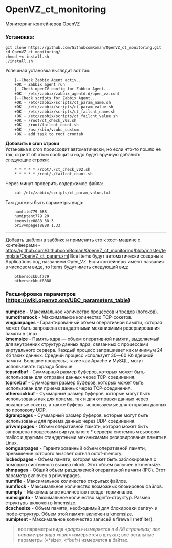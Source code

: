 # OpenVZ_ct_monitoring
Мониторинг контейнеров OpenVZ  

###  Установка:  ###
    git clone https://github.com/GithubcomRoman/OpenVZ_ct_monitoring.git  
    cd OpenVZ_ct_monitoring/  
    chmod +x install.sh  
    ./install.sh  

Успешная установка выглядит вот так:  

        |--Check Zabbix Agent activ...  
        +OK - Zabbix agent run  
        |--Check openZV config for Zabbix Agent...  
        +OK - /etc/zabbix/zabbix_agentd.d/open_vz.conf  
        |--Check scripts for Zabbix Agent...  
        +OK - /etc/zabbix/scripts/ct_param_name.sh  
        +OK - /etc/zabbix/scripts/ct_param_value.sh  
        +OK - /etc/zabbix/scripts/ct_failcnt_name.sh  
        +OK - /etc/zabbix/scripts/ct_failcnt_value.sh  
        +OK - /root/ct_check_v02.sh  
        +OK - /root/failcnt_count.sh  
        +OK - /usr/sbin/vzubc_custom  
		+OK - add task to root crontab

**Добавить в cron строки**  
Установка в cron происходит автоматически, но если что-то пошло не так, скрипт об этом сообщит и надо будет вручную добавить следующие строки: 

        * * * * * /root/./ct_check_v02.sh  
        * * * * * /root/./failcnt_count.sh  

Через минут проверить содержимое файла:  
        
        cat /etc/zabbix/scripts/ct_param_value.txt  

Там должны быть параметры вида:  

        numfile779 688  
        numiptent779 20  
        kmemsize8888 38.3  
        privvmpages8888 1.33  
_______________________________________________________  

Добавть шаблон в заббикс и применить его к хост-машине с контейнерами - https://github.com/GithubcomRoman/OpenVZ_ct_monitoring/blob/master/template/OpenVZ_ct_param.xml
Все Items будут автоматически созданы в Applications под названием Open_VZ. Если контейнеры имеют названия в числовом виде, то Items будут иметь следующий вид:  

        othersockbuf779  
        othersockbuf8888  

###  Расшифровка параметров (https://wiki.openvz.org/UBC_parameters_table)  ###
**numproc** - Максимальное количество процессов и тредов (потоков).  
**numothersock** - Максимальное количество TCP-сокетов.  
**vmguarpages** - Гарантированный объем оперативной памяти, которая может быть запрошена стандартными механизмами резервирования памяти в Linux.  
**kmemsize** - Память ядра — объем оперативной памяти, выделяемый для внутренних структур данных ядра, связанных с процессами виртуального сервера. Каждый процесс запрашивает как минимум 24 Кб таких данных. Средний процесс использует 30—60 Кб ядерной памяти. Большие процессы, такие как Apache и MySQL, могут использовать гораздо больше.  
**tcpsndbuf** - Суммарный размер буферов, которых может быть использован для отправки данных через TCP-соединения.  
**tcprcvbuf** - Суммарный размер буферов, которых может быть использован для приема данных через TCP-соединения.  
**othersockbuf** - Суммарный размер буферов, которые могут быть использованы как для приема, так и для отправки данных через локальные сокеты, а также буферы, используемые для отправки данных по протоколу UDP.  
**dgrampages** - Суммарный размер буферов, которые могут быть использованы для приема данных через UDP-соединения.  
**privvmpages** - Объем оперативной памяти, которая может быть запрошена процессами виртуального * сервера системным вызовом malloc и другими стандартными механизмами резервирования памяти в Linux.  
**oomguarpages** - Гарантированный объем оперативной памяти, превышение которого вызовет сигнал outof-memory.  
**lockedpages** - Объем памяти, которая может быть заблокирована с помощью системного вызова mlock. Этот объем включен в kmemsize.  
**shmpages** - Общий объем разделяемой оперативной памяти (IPC). Этот параметр включен в privvmpages.  
**numfile** - Максимальное количество открытых файлов.  
**numflock** - Максимальное количество возможных блокировок файлов.  
**numpty** - Максимальное количество псевдо-терминалов.  
**numsiginfo** - Максимальное количество siginfo-структур. Размер структуры включен в kmemsize.  
**dcachesize** - Объем памяти, необходимый для блокировки dentry- и inode-структур. Объем этой памяти включен в kmemsize.  
**numiptent** - Максимальное количество записей в firewall (netfilter).  

>все параметры вида «*pages» измеряется в 4 Кб страницах;
все параметры вида «num*» измеряется в штуках;
все остальные параметры («*size», «*buf») измеряется в байтах.
